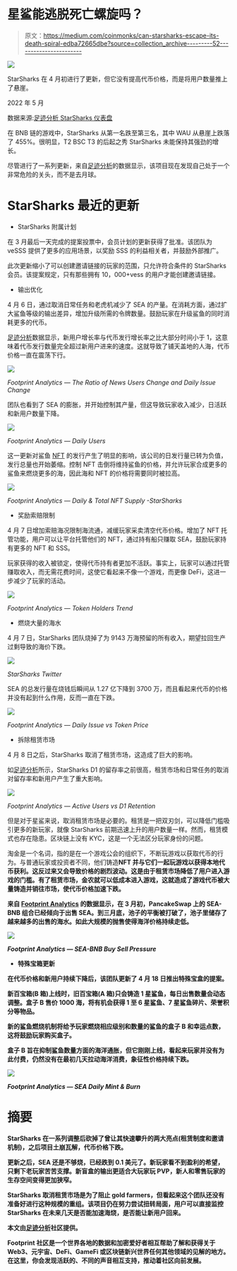 # 星鲨能逃脱死亡螺旋吗？

> 原文：<https://medium.com/coinmonks/can-starsharks-escape-its-death-spiral-edba72665dbe?source=collection_archive---------52----------------------->

![](img/7ebc6c555bb296d984f459054d8ce6b3.png)

StarSharks 在 4 月初进行了更新，但它没有提高代币价格，而是将用户数量推上了悬崖。

2022 年 5 月

数据来源:[足迹分析 StarSharks 仪表盘](https://www.footprint.network/guest/dashboard/Tokenomics-of-(Token)-fp-aa971726-d7a8-4963-8001-a83a4222741e?token_address=0x26193c7fa4354ae49ec53ea2cebc513dc39a10aa&channel=ENG-245)

在 BNB 链的游戏中，StarSharks 从第一名跌至第三名，其中 WAU 从悬崖上跌落了 455%。很明显，T2 BSC T3 的后起之秀 StarSharks 未能保持其强劲的增长。

尽管进行了一系列更新，来自[足迹分析](https://www.footprint.network/?channel=ENG-245)的数据显示，该项目现在发现自己处于一个非常危险的关头，而不是去月球。

# StarSharks 最近的更新

*   StarSharks 附属计划

在 3 月最后一天完成的提案投票中，会员计划的更新获得了批准。该团队为 veSSS 提供了更多的应用场景，以奖励 SSS 的利益相关者，并鼓励外部推广。

此次更新缩小了可以创建邀请链接的玩家的范围，只允许符合条件的 StarSharks 会员。该提案规定，只有那些拥有 10，000+vess 的用户才能创建邀请链接。

*   输出优化

4 月 6 日，通过取消日常任务和老虎机减少了 SEA 的产量。在消耗方面，通过扩大鲨鱼等级的输出差异，增加升级所需的令牌数量。鼓励玩家在升级鲨鱼的同时消耗更多的代币。

[足迹分析](https://www.footprint.network/?channel=ENG-245)数据显示，新用户增长率与代币发行增长率之比大部分时间小于 1，这意味着代币发行数量完全超过新用户进来的速度。这就导致了铺天盖地的人海，代币价格一直在震荡下行。

![](img/41d795aa48785a09a87030d19c9ce205.png)

*Footprint Analytics — The Ratio of News Users Change and Daily Issue Change*

团队也看到了 SEA 的膨胀，并开始控制其产量，但这导致玩家收入减少，日活跃和新用户数量下降。

![](img/600d5f0b328d90e13216ced9d867c95b.png)

*Footprint Analytics — Daily Users*

这一更新对鲨鱼 [NFT](https://www.footprint.network/guest/dashboard/nft-dashboard-fp-b374b358-6e2f-4587-a52b-a69ebbb91bfa?days=past30days&name=sushiswap&channel=ENG-245#secret=DA601985B1CD8DCF912829C1188A05AA) 的发行产生了明显的影响，该公司的日发行量已转为负值，发行总量也开始萎缩。控制 NFT 击倒将维持鲨鱼的价格，并允许玩家合成更多的鲨鱼来燃烧更多的海，因此海和 NFT 的价格将需要同时被拉高。

![](img/66ecf32e6fe77d0a7a6b7cc3577e4eab.png)

*Footprint Analytics — Daily & Total NFT Supply -StarSharks*

*   奖励索赔限制

4 月 7 日增加索赔海况限制海流通，减缓玩家采卖清空代币价格。增加了 NFT 托管功能，用户可以让平台托管他们的 NFT，通过持有船只赚取 SEA，鼓励玩家持有更多的 NFT 和 SSS。

玩家获得的收入被锁定，使得代币持有者更加不活跃。事实上，玩家可以通过托管赚取收入，而无需花费时间，这使它看起来不像一个游戏，而更像 DeFi，这进一步减少了玩家的活动。

![](img/c2b54f9fc05e7b014127f0a095e07838.png)

*Footprint Analytics — Token Holders Trend*

*   燃烧大量的海水

4 月 7 日，StarSharks 团队烧掉了为 9143 万海预留的所有收入，期望拉回生产过剩导致的海价下跌。

![](img/4791db255540688eef9c42f6c7b3e3d9.png)

*StarSharks Twitter*

SEA 的总发行量在烧钱后瞬间从 1.27 亿下降到 3700 万，而且看起来代币的价格并没有起到什么作用，反而一直在下跌。

![](img/7905130ccb003c325789361c282e224a.png)

*Footprint Analytics — Daily Issue vs Token Price*

*   拆除租赁市场

4 月 8 日之后，StarSharks 取消了租赁市场，这造成了巨大的影响。

如[足迹分析](https://www.footprint.network/?channel=ENG-245)所示，StarSharks D1 的留存率之前很高，租赁市场和日常任务的取消对留存率和新用户产生了重大影响。

![](img/75302960daf12eaed7cbdf02b85e2452.png)

*Footprint Analytics — Active Users vs D1 Retention*

但是对于星鲨来说，取消租赁市场是必要的。租赁是一把双刃剑，可以降低门槛吸引更多的新玩家，就像 StarSharks 前期迅速上升的用户数量一样。然而，租赁模式也存在隐患。区块链上没有 KYC，这是一个无法区分玩家身份的问题。

淘金是一个名词，指的是在一个游戏公会的组织下，不断玩游戏以获取代币的行为。与普通玩家或投资者不同，他们铸造**NFT 并与它们一起玩游戏以获得本地代币获利。这反过来又会导致价格的剧烈波动。这是由于租赁市场降低了用户进入游戏的门槛。有了租赁市场，金农就可以低成本进入游戏，这就造成了游戏代币被大量铸造并销往市场，使代币价格加速下跌。**

**来自 [Footprint Analytics](https://www.footprint.network/?channel=ENG-245) 的数据显示，在 3 月初，PancakeSwap 上的 SEA-BNB 组合已经倾向于出售 SEA。到三月底，池子的平衡被打破了，池子里储存了越来越多的出售的海水。如此大规模的抛售使得海洋价格持续走低。**

**![](img/40c5abee8197e3051fe383c144e58f01.png)**

***Footprint Analytics — SEA-BNB Buy Sell Pressure***

*   **特殊宝箱更新**

**在代币价格和新用户持续下降后，该团队更新了 4 月 18 日推出特殊宝盒的提案。**

**新百宝箱(B 箱)上线时，旧百宝箱(A 箱)只会铸造 1 星鲨鱼，每日出售数量会动态调整。盒子 B 售价 1000 海，将有机会获得 1 至 6 星鲨鱼、7 星鲨鱼碎片、荣誉积分等物品。**

**新的鲨鱼燃烧机制将给予玩家燃烧相应级别和数量的鲨鱼的盒子 B 和幸运点数，这将鼓励玩家购买盒子。**

**盒子 B 旨在抑制鲨鱼数量方面的海洋通胀，但它刚刚上线，看起来玩家并没有为此付费，仍然没有在最初几天拉动海洋消费，象征性价格持续下跌。**

**![](img/024d446ccbc18e247d39716720e2f39c.png)**

***Footprint Analytics — SEA Daily Mint & Burn***

# **摘要**

**StarSharks 在一系列调整后砍掉了曾让其快速攀升的两大亮点(租赁制度和邀请机制)，之后项目土崩瓦解，代币价格下跌。**

**更新之后，SEA 还是不够烧，已经跌到 0.1 美元了。新玩家看不到盈利的希望，只剩下老玩家苦苦支撑。新盲盒的输出更适合大玩家玩 PVP，新人和零售玩家的生存空间变得更加狭窄。**

**StarSharks 取消租赁市场是为了阻止 gold farmers，但看起来这个团队还没有准备好进行这种规模的重组。该项目仍在努力尝试扭转局面，用户可以直接监控 StarSharks 在未来几天是否能加速海烧，是否能让新用户回来。**

**本文由[足迹分析](https://www.footprint.network/?channel=ENG-245)社区提供。**

**Footprint 社区是一个世界各地的数据和加密爱好者相互帮助了解和获得关于 Web3、元宇宙、DeFi、GameFi 或区块链新兴世界任何其他领域的见解的地方。在这里，你会发现活跃的、不同的声音相互支持，推动着社区向前发展。**